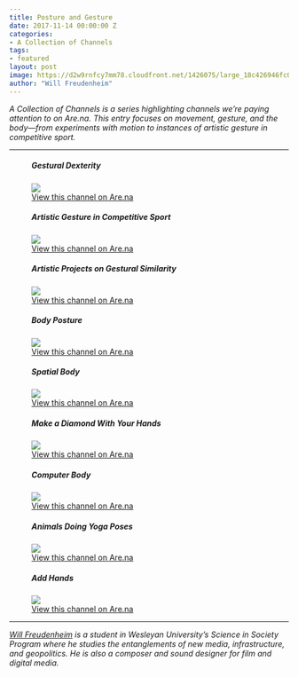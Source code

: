 ```yaml
---
title: Posture and Gesture
date: 2017-11-14 00:00:00 Z
categories:
- A Collection of Channels
tags:
- featured
layout: post
image: https://d2w9rnfcy7mm78.cloudfront.net/1426075/large_18c426946fc0276346beccba313c5433.jpg
author: "Will Freudenheim"
---
```


_A Collection of Channels is a series highlighting channels we’re paying attention to on Are.na. This entry focuses on movement, gesture, and the body—from experiments with motion to instances of artistic gesture in competitive sport._

---

<figure>
  <h5>Gestural Dexterity</h5>
  <img src="https://d2w9rnfcy7mm78.cloudfront.net/1426081/large_0cb5a1a969cde3e7b104b27deab29fcf.jpg">
  <figcaption>
    <a href="https://www.are.na/sanna-helena-b/gestural-dexterity">View this channel on Are.na</a>
  </figcaption>
</figure>

<figure>
  <h5>Artistic Gesture in Competitive Sport</h5>
  <img src="https://d2w9rnfcy7mm78.cloudfront.net/1426079/large_b124e518ff6715dac91db3a855ac5c36.jpg">
  <figcaption>
    <a href="https://www.are.na/john-michael-boling/artistic-gesture-in-competitive-sport">View this channel on Are.na</a>
  </figcaption>
</figure>

<figure>
  <h5>Artistic Projects on Gestural Similarity</h5>
  <img src="https://d2w9rnfcy7mm78.cloudfront.net/1426075/large_18c426946fc0276346beccba313c5433.jpg">
  <figcaption>
    <a href="https://www.are.na/carson-salter/artistic-projects-on-gestural-similarity">View this channel on Are.na</a>
  </figcaption>
</figure>

<figure>
  <h5>Body Posture</h5>
  <img src="https://d2w9rnfcy7mm78.cloudfront.net/1426091/large_d2a756f186573e7587aeeb66c17dd822.png">
  <figcaption>
    <a href="https://www.are.na/atma-arnaud-milliquet/body-posture">View this channel on Are.na</a>
  </figcaption>
</figure>

<figure>
  <h5>Spatial Body</h5>
  <img src="https://d2w9rnfcy7mm78.cloudfront.net/1426078/large_b71f266101fb50ce4792236c36777745.jpg">
  <figcaption>
    <a href="https://www.are.na/ultimape/not-the-bees">View this channel on Are.na</a>
  </figcaption>
</figure>

<figure>
  <h5>Make a Diamond With Your Hands</h5>
  <img src="https://d2w9rnfcy7mm78.cloudfront.net/1426082/large_6dd42ecb2452958570885991f7d207dc.jpg">
  <figcaption>
    <a href="https://www.are.na/carson-salter/make-a-diamond-with-your-hands">View this channel on Are.na</a>
  </figcaption>
</figure>

<figure>
  <h5>Computer Body</h5>
  <img src="https://d2w9rnfcy7mm78.cloudfront.net/1426076/large_536b4da90076d06b0a277f61b4463da2.jpg">
  <figcaption>
    <a href="https://www.are.na/krystal-south/computer-body">View this channel on Are.na</a>
  </figcaption>
</figure>

<figure>
  <h5>Animals Doing Yoga Poses</h5>
  <img src="https://d2w9rnfcy7mm78.cloudfront.net/1426077/original_3e13ab6f488c5cd239a9dd473d4c65cf.jpg">
  <figcaption>
    <a href="https://www.are.na/michelle-ishikawa/animals-doing-yoga-poses">View this channel on Are.na</a>
  </figcaption>
</figure>

<figure>
  <h5>Add Hands</h5>
  <img src="https://d2w9rnfcy7mm78.cloudfront.net/1426080/large_4a8a9a0cbde91c7adee1479c5c421c1b.jpg">
  <figcaption>
    <a href="https://www.are.na/darri-lorenzen/add-hands">View this channel on Are.na</a>
  </figcaption>
</figure>
 
---

_[Will Freudenheim](https://www.are.na/will-freudenheim) is a student in Wesleyan University’s Science in Society Program where he studies the entanglements of new media, infrastructure, and geopolitics. He is also a composer and sound designer for film and digital media._
